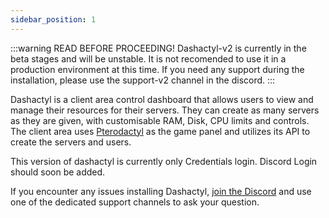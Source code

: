 ```yaml
---
sidebar_position: 1
---
```


:::warning READ BEFORE PROCEEDING!
Dashactyl-v2 is currently in the beta stages and will be unstable. It is not recomended to use it in a production environment at this time. If you need any support during the installation, please use the support-v2 channel in the discord.
:::

Dashactyl is a client area control dashboard that allows users to view and manage their resources for their servers. They can create as many servers as they are given, with customisable RAM, Disk, CPU limits and controls. The client area uses [Pterodactyl](https://pterodactyl.io) as the game panel and utilizes its API to create the servers and users.

This version of dashactyl is currently only Credentials login. Discord Login should soon be added.

If you encounter any issues installing Dashactyl, [join the Discord](https://discord.gg/nDxrPWh8pk) and use one of the dedicated support channels to ask your question.
